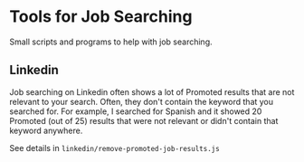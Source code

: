 # Tools for Job Searching

Small scripts and programs to help with job searching.

## Linkedin

Job searching on Linkedin often shows a lot of Promoted results that are not relevant to your search. Often, they don't contain the keyword that you searched for. For example, I searched for Spanish and it showed 20 Promoted (out of 25) results that were not relevant or didn't contain that keyword anywhere.

See details in `linkedin/remove-promoted-job-results.js`